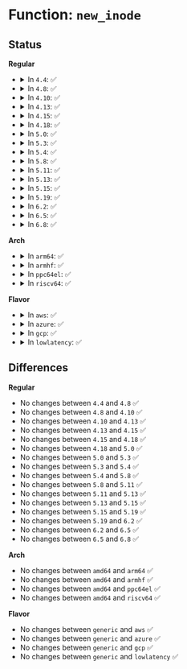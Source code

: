 # Function: <code>new_inode</code>

## Status
<b>Regular</b>
<ul>
<li>
<details>
<summary>In <code>4.4</code>: ✅</summary>

```c
struct inode *new_inode(struct super_block *sb);
```

**Collision:** Unique Global

**Inline:** No

**Transformation:** False

**Instances:**

```
In fs/inode.c (ffffffff81229030)
Location: fs/inode.c:901
Inline: False
Direct callers:
  - mm/shmem.c:shmem_get_inode
  - fs/libfs.c:mount_pseudo
  - fs/libfs.c:simple_fill_super
  - fs/libfs.c:simple_fill_super
  - fs/proc/base.c:proc_pid_make_inode
  - fs/proc/proc_sysctl.c:proc_sys_make_inode
  - fs/devpts/inode.c:devpts_mount
  - fs/devpts/inode.c:devpts_mount
  - fs/devpts/inode.c:devpts_pty_new
  - fs/ext4/ialloc.c:__ext4_new_inode
  - fs/ext4/mballoc.c:ext4_mb_init
  - fs/ramfs/inode.c:ramfs_get_inode
  - fs/hugetlbfs/inode.c:hugetlbfs_fill_super
  - fs/hugetlbfs/inode.c:hugetlbfs_get_inode
  - fs/fat/inode.c:fat_fill_super
  - fs/fat/inode.c:fat_fill_super
  - fs/fat/inode.c:fat_fill_super
  - fs/fat/inode.c:fat_build_inode
  - fs/fat/nfs.c:fat_get_parent
  - fs/fuse/control.c:fuse_ctl_add_dentry
  - fs/debugfs/inode.c:debugfs_get_inode
  - fs/tracefs/inode.c:tracefs_get_inode
  - fs/pstore/inode.c:pstore_get_inode
  - fs/efivarfs/inode.c:efivarfs_get_inode
  - ipc/mqueue.c:mqueue_get_inode
  - security/inode.c:securityfs_create_file
  - security/selinux/selinuxfs.c:sel_make_inode
```
**Symbols:**

```
ffffffff81229030-ffffffff8122905c: new_inode (STB_GLOBAL)
```
</details>
</li>
<li>
<details>
<summary>In <code>4.8</code>: ✅</summary>

```c
struct inode *new_inode(struct super_block *sb);
```

**Collision:** Unique Global

**Inline:** No

**Transformation:** False

**Instances:**

```
In fs/inode.c (ffffffff81251730)
Location: fs/inode.c:910
Inline: False
Direct callers:
  - kernel/bpf/inode.c:bpf_get_inode
  - mm/shmem.c:shmem_get_inode
  - fs/libfs.c:simple_fill_super
  - fs/libfs.c:simple_fill_super
  - fs/libfs.c:mount_pseudo
  - fs/proc/base.c:proc_pid_make_inode
  - fs/proc/proc_sysctl.c:proc_sys_make_inode
  - fs/devpts/inode.c:devpts_pty_new
  - fs/devpts/inode.c:devpts_mount
  - fs/devpts/inode.c:devpts_mount
  - fs/ext4/ialloc.c:__ext4_new_inode
  - fs/ext4/mballoc.c:ext4_mb_init
  - fs/squashfs/super.c:squashfs_fill_super
  - fs/ramfs/inode.c:ramfs_get_inode
  - fs/hugetlbfs/inode.c:hugetlbfs_fill_super
  - fs/hugetlbfs/inode.c:hugetlbfs_get_inode
  - fs/fat/inode.c:fat_fill_super
  - fs/fat/inode.c:fat_fill_super
  - fs/fat/inode.c:fat_fill_super
  - fs/fat/inode.c:fat_build_inode
  - fs/fat/nfs.c:fat_get_parent
  - fs/fuse/control.c:fuse_ctl_add_dentry
  - fs/debugfs/inode.c:debugfs_get_inode
  - fs/tracefs/inode.c:tracefs_get_inode
  - fs/pstore/inode.c:pstore_get_inode
  - fs/efivarfs/inode.c:efivarfs_get_inode
  - ipc/mqueue.c:mqueue_get_inode
  - security/inode.c:__securityfs_setup_d_inode
  - security/selinux/selinuxfs.c:sel_make_inode
```
**Symbols:**

```
ffffffff81251730-ffffffff8125175c: new_inode (STB_GLOBAL)
```
</details>
</li>
<li>
<details>
<summary>In <code>4.10</code>: ✅</summary>

```c
struct inode *new_inode(struct super_block *sb);
```

**Collision:** Unique Global

**Inline:** No

**Transformation:** False

**Instances:**

```
In fs/inode.c (ffffffff81264830)
Location: fs/inode.c:912
Inline: False
Direct callers:
  - kernel/bpf/inode.c:bpf_get_inode
  - mm/shmem.c:shmem_get_inode
  - fs/libfs.c:simple_fill_super
  - fs/libfs.c:simple_fill_super
  - fs/libfs.c:mount_pseudo_xattr
  - fs/proc/base.c:proc_pid_make_inode
  - fs/proc/proc_sysctl.c:proc_sys_make_inode
  - fs/devpts/inode.c:devpts_pty_new
  - fs/ext4/ialloc.c:__ext4_new_inode
  - fs/ext4/mballoc.c:ext4_mb_init
  - fs/squashfs/super.c:squashfs_fill_super
  - fs/ramfs/inode.c:ramfs_get_inode
  - fs/hugetlbfs/inode.c:hugetlbfs_fill_super
  - fs/hugetlbfs/inode.c:hugetlbfs_get_inode
  - fs/fat/inode.c:fat_fill_super
  - fs/fat/inode.c:fat_fill_super
  - fs/fat/inode.c:fat_fill_super
  - fs/fat/inode.c:fat_build_inode
  - fs/fat/nfs.c:fat_get_parent
  - fs/fuse/control.c:fuse_ctl_add_dentry
  - fs/debugfs/inode.c:debugfs_get_inode
  - fs/tracefs/inode.c:tracefs_get_inode
  - fs/pstore/inode.c:pstore_get_inode
  - fs/efivarfs/inode.c:efivarfs_get_inode
  - ipc/mqueue.c:mqueue_get_inode
  - security/inode.c:__securityfs_setup_d_inode
  - security/selinux/selinuxfs.c:sel_make_inode
```
**Symbols:**

```
ffffffff81264830-ffffffff8126485c: new_inode (STB_GLOBAL)
```
</details>
</li>
<li>
<details>
<summary>In <code>4.13</code>: ✅</summary>

```c
struct inode *new_inode(struct super_block *sb);
```

**Collision:** Unique Global

**Inline:** No

**Transformation:** False

**Instances:**

```
In fs/inode.c (ffffffff81272060)
Location: fs/inode.c:913
Inline: False
Direct callers:
  - kernel/bpf/inode.c:bpf_get_inode
  - mm/shmem.c:shmem_get_inode
  - fs/libfs.c:simple_fill_super
  - fs/libfs.c:simple_fill_super
  - fs/libfs.c:mount_pseudo_xattr
  - fs/proc/base.c:proc_pid_make_inode
  - fs/proc/proc_sysctl.c:proc_sys_make_inode
  - fs/configfs/inode.c:configfs_new_inode
  - fs/devpts/inode.c:devpts_pty_new
  - fs/ext4/ialloc.c:__ext4_new_inode
  - fs/ext4/mballoc.c:ext4_mb_init
  - fs/squashfs/super.c:squashfs_fill_super
  - fs/ramfs/inode.c:ramfs_get_inode
  - fs/hugetlbfs/inode.c:hugetlbfs_fill_super
  - fs/hugetlbfs/inode.c:hugetlbfs_get_inode
  - fs/fat/inode.c:fat_fill_super
  - fs/fat/inode.c:fat_fill_super
  - fs/fat/inode.c:fat_fill_super
  - fs/fat/inode.c:fat_build_inode
  - fs/fat/nfs.c:fat_get_parent
  - fs/fuse/control.c:fuse_ctl_add_dentry
  - fs/debugfs/inode.c:debugfs_get_inode
  - fs/tracefs/inode.c:tracefs_get_inode
  - fs/pstore/inode.c:pstore_get_inode
  - fs/efivarfs/inode.c:efivarfs_get_inode
  - ipc/mqueue.c:mqueue_get_inode
  - security/inode.c:securityfs_create_dentry
  - security/selinux/selinuxfs.c:sel_make_inode
  - security/apparmor/apparmorfs.c:__aafs_setup_d_inode
```
**Symbols:**

```
ffffffff81272060-ffffffff81272090: new_inode (STB_GLOBAL)
```
</details>
</li>
<li>
<details>
<summary>In <code>4.15</code>: ✅</summary>

```c
struct inode *new_inode(struct super_block *sb);
```

**Collision:** Unique Global

**Inline:** No

**Transformation:** False

**Instances:**

```
In fs/inode.c (ffffffff81294980)
Location: fs/inode.c:913
Inline: False
Direct callers:
  - kernel/bpf/inode.c:bpf_get_inode
  - mm/shmem.c:shmem_get_inode
  - fs/libfs.c:simple_fill_super
  - fs/libfs.c:simple_fill_super
  - fs/libfs.c:mount_pseudo_xattr
  - fs/proc/base.c:proc_pid_make_inode
  - fs/proc/proc_sysctl.c:proc_sys_make_inode
  - fs/configfs/inode.c:configfs_new_inode
  - fs/devpts/inode.c:devpts_pty_new
  - fs/ext4/ialloc.c:__ext4_new_inode
  - fs/ext4/mballoc.c:ext4_mb_init
  - fs/squashfs/super.c:squashfs_fill_super
  - fs/ramfs/inode.c:ramfs_get_inode
  - fs/hugetlbfs/inode.c:hugetlbfs_fill_super
  - fs/hugetlbfs/inode.c:hugetlbfs_get_inode
  - fs/fat/inode.c:fat_fill_super
  - fs/fat/inode.c:fat_fill_super
  - fs/fat/inode.c:fat_fill_super
  - fs/fat/inode.c:fat_build_inode
  - fs/fat/nfs.c:fat_get_parent
  - fs/fuse/control.c:fuse_ctl_add_dentry
  - fs/debugfs/inode.c:debugfs_get_inode
  - fs/tracefs/inode.c:tracefs_get_inode
  - fs/pstore/inode.c:pstore_get_inode
  - fs/efivarfs/inode.c:efivarfs_get_inode
  - ipc/mqueue.c:mqueue_get_inode
  - security/inode.c:securityfs_create_dentry
  - security/selinux/selinuxfs.c:sel_make_inode
```
**Symbols:**

```
ffffffff81294980-ffffffff812949b0: new_inode (STB_GLOBAL)
```
</details>
</li>
<li>
<details>
<summary>In <code>4.18</code>: ✅</summary>

```c
struct inode *new_inode(struct super_block *sb);
```

**Collision:** Unique Global

**Inline:** No

**Transformation:** False

**Instances:**

```
In fs/inode.c (ffffffff812baa80)
Location: fs/inode.c:918
Inline: False
Direct callers:
  - kernel/bpf/inode.c:bpf_get_inode
  - mm/shmem.c:shmem_get_inode
  - fs/libfs.c:simple_fill_super
  - fs/libfs.c:simple_fill_super
  - fs/libfs.c:mount_pseudo_xattr
  - fs/proc/base.c:proc_pid_make_inode
  - fs/proc/proc_sysctl.c:proc_sys_make_inode
  - fs/configfs/inode.c:configfs_new_inode
  - fs/devpts/inode.c:devpts_pty_new
  - fs/ext4/ialloc.c:__ext4_new_inode
  - fs/ext4/mballoc.c:ext4_mb_init
  - fs/squashfs/super.c:squashfs_fill_super
  - fs/ramfs/inode.c:ramfs_get_inode
  - fs/hugetlbfs/inode.c:hugetlbfs_fill_super
  - fs/hugetlbfs/inode.c:hugetlbfs_get_inode
  - fs/fat/inode.c:fat_fill_super
  - fs/fat/inode.c:fat_fill_super
  - fs/fat/inode.c:fat_fill_super
  - fs/fat/inode.c:fat_build_inode
  - fs/fat/nfs.c:fat_get_parent
  - fs/fuse/control.c:fuse_ctl_add_dentry
  - fs/debugfs/inode.c:debugfs_get_inode
  - fs/tracefs/inode.c:tracefs_get_inode
  - fs/pstore/inode.c:pstore_get_inode
  - fs/efivarfs/inode.c:efivarfs_get_inode
  - ipc/mqueue.c:mqueue_get_inode
  - security/inode.c:securityfs_create_dentry
  - security/selinux/selinuxfs.c:sel_make_inode
  - security/apparmor/apparmorfs.c:aa_create_aafs
```
**Symbols:**

```
ffffffff812baa80-ffffffff812baaac: new_inode (STB_GLOBAL)
```
</details>
</li>
<li>
<details>
<summary>In <code>5.0</code>: ✅</summary>

```c
struct inode *new_inode(struct super_block *sb);
```

**Collision:** Unique Global

**Inline:** No

**Transformation:** False

**Instances:**

```
In fs/inode.c (ffffffff812cfdc0)
Location: fs/inode.c:926
Inline: False
Direct callers:
  - kernel/bpf/inode.c:bpf_get_inode
  - mm/shmem.c:shmem_get_inode
  - fs/libfs.c:simple_fill_super
  - fs/libfs.c:simple_fill_super
  - fs/libfs.c:mount_pseudo_xattr
  - fs/proc/base.c:proc_pid_make_inode
  - fs/proc/proc_sysctl.c:proc_sys_make_inode
  - fs/configfs/inode.c:configfs_new_inode
  - fs/devpts/inode.c:devpts_pty_new
  - fs/ext4/ialloc.c:__ext4_new_inode
  - fs/ext4/mballoc.c:ext4_mb_init
  - fs/squashfs/super.c:squashfs_fill_super
  - fs/ramfs/inode.c:ramfs_get_inode
  - fs/hugetlbfs/inode.c:hugetlbfs_fill_super
  - fs/hugetlbfs/inode.c:hugetlbfs_get_inode
  - fs/fat/inode.c:fat_fill_super
  - fs/fat/inode.c:fat_fill_super
  - fs/fat/inode.c:fat_fill_super
  - fs/fat/inode.c:fat_build_inode
  - fs/fat/nfs.c:fat_get_parent
  - fs/fuse/control.c:fuse_ctl_add_dentry
  - fs/debugfs/inode.c:debugfs_get_inode
  - fs/tracefs/inode.c:tracefs_get_inode
  - fs/pstore/inode.c:pstore_get_inode
  - fs/efivarfs/inode.c:efivarfs_get_inode
  - ipc/mqueue.c:mqueue_get_inode
  - security/inode.c:securityfs_create_dentry
  - security/selinux/selinuxfs.c:sel_make_inode
  - security/apparmor/apparmorfs.c:aa_create_aafs
```
**Symbols:**

```
ffffffff812cfdc0-ffffffff812cfdec: new_inode (STB_GLOBAL)
```
</details>
</li>
<li>
<details>
<summary>In <code>5.3</code>: ✅</summary>

```c
struct inode *new_inode(struct super_block *sb);
```

**Collision:** Unique Global

**Inline:** No

**Transformation:** False

**Instances:**

```
In fs/inode.c (ffffffff812ecd10)
Location: fs/inode.c:939
Inline: False
Direct callers:
  - kernel/bpf/inode.c:bpf_get_inode
  - mm/shmem.c:shmem_get_inode
  - fs/libfs.c:simple_fill_super
  - fs/libfs.c:simple_fill_super
  - fs/libfs.c:pseudo_fs_fill_super
  - fs/proc/base.c:proc_pid_make_inode
  - fs/proc/proc_sysctl.c:proc_sys_make_inode
  - fs/configfs/inode.c:configfs_new_inode
  - fs/devpts/inode.c:devpts_pty_new
  - fs/ext4/ialloc.c:__ext4_new_inode
  - fs/ext4/mballoc.c:ext4_mb_init
  - fs/squashfs/super.c:squashfs_fill_super
  - fs/ramfs/inode.c:ramfs_get_inode
  - fs/hugetlbfs/inode.c:hugetlbfs_fill_super
  - fs/hugetlbfs/inode.c:hugetlbfs_get_inode
  - fs/hugetlbfs/inode.c:hugetlbfs_get_inode
  - fs/fat/inode.c:fat_fill_super
  - fs/fat/inode.c:fat_fill_super
  - fs/fat/inode.c:fat_fill_super
  - fs/fat/inode.c:fat_build_inode
  - fs/fat/nfs.c:fat_get_parent
  - fs/fuse/control.c:fuse_ctl_add_dentry
  - fs/debugfs/inode.c:debugfs_get_inode
  - fs/tracefs/inode.c:tracefs_get_inode
  - fs/pstore/inode.c:pstore_get_inode
  - fs/efivarfs/inode.c:efivarfs_get_inode
  - ipc/mqueue.c:mqueue_get_inode
  - security/inode.c:securityfs_create_dentry
  - security/selinux/selinuxfs.c:sel_make_inode
  - security/apparmor/apparmorfs.c:aa_create_aafs
```
**Symbols:**

```
ffffffff812ecd10-ffffffff812ecd3e: new_inode (STB_GLOBAL)
```
</details>
</li>
<li>
<details>
<summary>In <code>5.4</code>: ✅</summary>

```c
struct inode *new_inode(struct super_block *sb);
```

**Collision:** Unique Global

**Inline:** No

**Transformation:** False

**Instances:**

```
In fs/inode.c (ffffffff812fe8a0)
Location: fs/inode.c:950
Inline: False
Direct callers:
  - kernel/bpf/inode.c:bpf_get_inode
  - mm/shmem.c:shmem_get_inode
  - fs/libfs.c:simple_fill_super
  - fs/libfs.c:simple_fill_super
  - fs/libfs.c:pseudo_fs_fill_super
  - fs/proc/base.c:proc_pid_make_inode
  - fs/proc/proc_sysctl.c:proc_sys_make_inode
  - fs/configfs/inode.c:configfs_new_inode
  - fs/devpts/inode.c:devpts_pty_new
  - fs/ext4/ialloc.c:__ext4_new_inode
  - fs/ext4/mballoc.c:ext4_mb_init
  - fs/squashfs/super.c:squashfs_fill_super
  - fs/ramfs/inode.c:ramfs_get_inode
  - fs/hugetlbfs/inode.c:hugetlbfs_fill_super
  - fs/hugetlbfs/inode.c:hugetlbfs_get_inode
  - fs/hugetlbfs/inode.c:hugetlbfs_get_inode
  - fs/fat/inode.c:fat_fill_super
  - fs/fat/inode.c:fat_fill_super
  - fs/fat/inode.c:fat_fill_super
  - fs/fat/inode.c:fat_build_inode
  - fs/fat/nfs.c:fat_get_parent
  - fs/fuse/control.c:fuse_ctl_add_dentry
  - fs/debugfs/inode.c:debugfs_get_inode
  - fs/tracefs/inode.c:tracefs_get_inode
  - fs/pstore/inode.c:pstore_get_inode
  - fs/efivarfs/inode.c:efivarfs_get_inode
  - ipc/mqueue.c:mqueue_get_inode
  - security/inode.c:securityfs_create_dentry
  - security/selinux/selinuxfs.c:sel_make_inode
  - security/apparmor/apparmorfs.c:aa_create_aafs
```
**Symbols:**

```
ffffffff812fe8a0-ffffffff812fe8ce: new_inode (STB_GLOBAL)
```
</details>
</li>
<li>
<details>
<summary>In <code>5.8</code>: ✅</summary>

```c
struct inode *new_inode(struct super_block *sb);
```

**Collision:** Unique Global

**Inline:** No

**Transformation:** False

**Instances:**

```
In fs/inode.c (ffffffff81335ee0)
Location: fs/inode.c:951
Inline: False
Direct callers:
  - kernel/bpf/inode.c:bpf_get_inode
  - mm/shmem.c:shmem_get_inode
  - fs/libfs.c:simple_fill_super
  - fs/libfs.c:simple_fill_super
  - fs/libfs.c:pseudo_fs_fill_super
  - fs/proc/inode.c:proc_get_inode
  - fs/proc/base.c:proc_pid_make_inode
  - fs/proc/self.c:proc_setup_self
  - fs/proc/thread_self.c:proc_setup_thread_self
  - fs/proc/proc_sysctl.c:proc_sys_make_inode
  - fs/configfs/inode.c:configfs_new_inode
  - fs/devpts/inode.c:devpts_pty_new
  - fs/devpts/inode.c:devpts_fill_super
  - fs/devpts/inode.c:mknod_ptmx
  - fs/ext4/ialloc.c:__ext4_new_inode
  - fs/ext4/mballoc.c:ext4_mb_init_backend
  - fs/squashfs/super.c:squashfs_fill_super
  - fs/ramfs/inode.c:ramfs_get_inode
  - fs/hugetlbfs/inode.c:hugetlbfs_fill_super
  - fs/hugetlbfs/inode.c:hugetlbfs_get_inode
  - fs/hugetlbfs/inode.c:hugetlbfs_get_inode
  - fs/fat/inode.c:fat_fill_super
  - fs/fat/inode.c:fat_fill_super
  - fs/fat/inode.c:fat_fill_super
  - fs/fat/inode.c:fat_build_inode
  - fs/fat/nfs.c:fat_rebuild_parent
  - fs/fuse/control.c:fuse_ctl_add_dentry
  - fs/debugfs/inode.c:debugfs_get_inode
  - fs/tracefs/inode.c:tracefs_get_inode
  - fs/pstore/inode.c:pstore_get_inode
  - fs/efivarfs/inode.c:efivarfs_get_inode
  - ipc/mqueue.c:mqueue_get_inode
  - security/inode.c:securityfs_create_dentry
  - security/selinux/selinuxfs.c:sel_fill_super
  - security/selinux/selinuxfs.c:sel_fill_super
  - security/selinux/selinuxfs.c:sel_fill_super
  - security/selinux/selinuxfs.c:sel_make_dir
  - security/selinux/selinuxfs.c:sel_make_classes
  - security/selinux/selinuxfs.c:sel_make_perm_files
  - security/selinux/selinuxfs.c:sel_make_bools
  - security/selinux/selinuxfs.c:sel_make_policy_nodes
  - security/apparmor/apparmorfs.c:aa_mk_null_file
```
**Symbols:**

```
ffffffff81335ee0-ffffffff81335f9f: new_inode (STB_GLOBAL)
```
</details>
</li>
<li>
<details>
<summary>In <code>5.11</code>: ✅</summary>

```c
struct inode *new_inode(struct super_block *sb);
```

**Collision:** Unique Global

**Inline:** No

**Transformation:** False

**Instances:**

```
In fs/inode.c (ffffffff81341870)
Location: fs/inode.c:950
Inline: False
Direct callers:
  - kernel/bpf/inode.c:bpf_get_inode
  - mm/shmem.c:shmem_get_inode
  - fs/libfs.c:simple_fill_super
  - fs/libfs.c:simple_fill_super
  - fs/libfs.c:pseudo_fs_fill_super
  - fs/block_dev.c:bdev_alloc
  - fs/proc/inode.c:proc_get_inode
  - fs/proc/base.c:proc_pid_make_inode
  - fs/proc/self.c:proc_setup_self
  - fs/proc/thread_self.c:proc_setup_thread_self
  - fs/proc/proc_sysctl.c:proc_sys_make_inode
  - fs/configfs/inode.c:configfs_new_inode
  - fs/devpts/inode.c:devpts_pty_new
  - fs/devpts/inode.c:devpts_fill_super
  - fs/devpts/inode.c:mknod_ptmx
  - fs/ext4/ialloc.c:__ext4_new_inode
  - fs/ext4/mballoc.c:ext4_mb_init_backend
  - fs/squashfs/super.c:squashfs_fill_super
  - fs/ramfs/inode.c:ramfs_get_inode
  - fs/hugetlbfs/inode.c:hugetlbfs_fill_super
  - fs/hugetlbfs/inode.c:hugetlbfs_get_inode
  - fs/hugetlbfs/inode.c:hugetlbfs_get_inode
  - fs/fat/inode.c:fat_fill_super
  - fs/fat/inode.c:fat_fill_super
  - fs/fat/inode.c:fat_fill_super
  - fs/fat/inode.c:fat_build_inode
  - fs/fat/nfs.c:fat_rebuild_parent
  - fs/fuse/inode.c:fuse_iget
  - fs/fuse/control.c:fuse_ctl_add_dentry
  - fs/debugfs/inode.c:debugfs_get_inode
  - fs/tracefs/inode.c:tracefs_get_inode
  - fs/pstore/inode.c:pstore_get_inode
  - fs/efivarfs/inode.c:efivarfs_get_inode
  - ipc/mqueue.c:mqueue_get_inode
  - security/inode.c:securityfs_create_dentry
  - security/selinux/selinuxfs.c:sel_fill_super
  - security/selinux/selinuxfs.c:sel_fill_super
  - security/selinux/selinuxfs.c:sel_fill_super
  - security/selinux/selinuxfs.c:sel_fill_super
  - security/selinux/selinuxfs.c:sel_make_dir
  - security/selinux/selinuxfs.c:sel_make_classes
  - security/selinux/selinuxfs.c:sel_make_perm_files
  - security/selinux/selinuxfs.c:sel_make_bools
  - security/selinux/selinuxfs.c:sel_make_policy_nodes
  - security/apparmor/apparmorfs.c:aa_mk_null_file
```
**Symbols:**

```
ffffffff81341870-ffffffff8134192f: new_inode (STB_GLOBAL)
```
</details>
</li>
<li>
<details>
<summary>In <code>5.13</code>: ✅</summary>

```c
struct inode *new_inode(struct super_block *sb);
```

**Collision:** Unique Global

**Inline:** No

**Transformation:** False

**Instances:**

```
In fs/inode.c (ffffffff81347d00)
Location: fs/inode.c:957
Inline: False
Direct callers:
  - kernel/bpf/inode.c:bpf_get_inode
  - mm/shmem.c:shmem_get_inode
  - fs/libfs.c:simple_fill_super
  - fs/libfs.c:simple_fill_super
  - fs/libfs.c:pseudo_fs_fill_super
  - fs/block_dev.c:bdev_alloc
  - fs/proc/inode.c:proc_get_inode
  - fs/proc/base.c:proc_pid_make_inode
  - fs/proc/self.c:proc_setup_self
  - fs/proc/thread_self.c:proc_setup_thread_self
  - fs/proc/proc_sysctl.c:proc_sys_make_inode
  - fs/configfs/inode.c:configfs_new_inode
  - fs/devpts/inode.c:devpts_pty_new
  - fs/devpts/inode.c:devpts_fill_super
  - fs/devpts/inode.c:devpts_fill_super
  - fs/ext4/ialloc.c:__ext4_new_inode
  - fs/ext4/mballoc.c:ext4_mb_init_backend
  - fs/squashfs/super.c:squashfs_fill_super
  - fs/ramfs/inode.c:ramfs_get_inode
  - fs/hugetlbfs/inode.c:hugetlbfs_fill_super
  - fs/hugetlbfs/inode.c:hugetlbfs_get_inode
  - fs/hugetlbfs/inode.c:hugetlbfs_get_inode
  - fs/fat/inode.c:fat_fill_super
  - fs/fat/inode.c:fat_fill_super
  - fs/fat/inode.c:fat_fill_super
  - fs/fat/inode.c:fat_build_inode
  - fs/fat/nfs.c:fat_rebuild_parent
  - fs/fuse/inode.c:fuse_iget
  - fs/fuse/control.c:fuse_ctl_add_dentry
  - fs/debugfs/inode.c:debugfs_get_inode
  - fs/tracefs/inode.c:tracefs_get_inode
  - fs/pstore/inode.c:pstore_get_inode
  - fs/efivarfs/inode.c:efivarfs_get_inode
  - ipc/mqueue.c:mqueue_get_inode
  - security/inode.c:securityfs_create_dentry
  - security/selinux/selinuxfs.c:sel_fill_super
  - security/selinux/selinuxfs.c:sel_fill_super
  - security/selinux/selinuxfs.c:sel_fill_super
  - security/selinux/selinuxfs.c:sel_fill_super
  - security/selinux/selinuxfs.c:sel_fill_super
  - security/selinux/selinuxfs.c:sel_make_dir
  - security/selinux/selinuxfs.c:sel_make_classes
  - security/selinux/selinuxfs.c:sel_make_classes
  - security/selinux/selinuxfs.c:sel_make_bools
  - security/selinux/selinuxfs.c:sel_make_policy_nodes
  - security/apparmor/apparmorfs.c:aa_create_aafs
```
**Symbols:**

```
ffffffff81347d00-ffffffff81347dbf: new_inode (STB_GLOBAL)
```
</details>
</li>
<li>
<details>
<summary>In <code>5.15</code>: ✅</summary>

```c
struct inode *new_inode(struct super_block *sb);
```

**Collision:** Unique Global

**Inline:** No

**Transformation:** False

**Instances:**

```
In fs/inode.c (ffffffff81395910)
Location: fs/inode.c:961
Inline: False
Direct callers:
  - kernel/bpf/inode.c:bpf_get_inode
  - mm/shmem.c:shmem_get_inode
  - fs/libfs.c:simple_fill_super
  - fs/libfs.c:simple_fill_super
  - fs/libfs.c:pseudo_fs_fill_super
  - fs/proc/inode.c:proc_get_inode
  - fs/proc/base.c:proc_pid_make_inode
  - fs/proc/self.c:proc_setup_self
  - fs/proc/thread_self.c:proc_setup_thread_self
  - fs/proc/proc_sysctl.c:proc_sys_make_inode
  - fs/configfs/inode.c:configfs_new_inode
  - fs/devpts/inode.c:devpts_pty_new
  - fs/devpts/inode.c:devpts_fill_super
  - fs/devpts/inode.c:devpts_fill_super
  - fs/ext4/ialloc.c:__ext4_new_inode
  - fs/ext4/mballoc.c:ext4_mb_init_backend
  - fs/squashfs/super.c:squashfs_fill_super
  - fs/ramfs/inode.c:ramfs_get_inode
  - fs/hugetlbfs/inode.c:hugetlbfs_fill_super
  - fs/hugetlbfs/inode.c:hugetlbfs_get_inode
  - fs/hugetlbfs/inode.c:hugetlbfs_get_inode
  - fs/fat/inode.c:fat_fill_super
  - fs/fat/inode.c:fat_fill_super
  - fs/fat/inode.c:fat_fill_super
  - fs/fat/inode.c:fat_build_inode
  - fs/fat/nfs.c:fat_rebuild_parent
  - fs/fuse/inode.c:fuse_iget
  - fs/fuse/control.c:fuse_ctl_add_dentry
  - fs/debugfs/inode.c:debugfs_get_inode
  - fs/tracefs/inode.c:tracefs_get_inode
  - fs/pstore/inode.c:pstore_get_inode
  - fs/efivarfs/inode.c:efivarfs_get_inode
  - ipc/mqueue.c:mqueue_get_inode
  - security/inode.c:securityfs_create_dentry
  - security/selinux/selinuxfs.c:sel_fill_super
  - security/selinux/selinuxfs.c:sel_fill_super
  - security/selinux/selinuxfs.c:sel_fill_super
  - security/selinux/selinuxfs.c:sel_fill_super
  - security/selinux/selinuxfs.c:sel_fill_super
  - security/selinux/selinuxfs.c:sel_make_dir
  - security/selinux/selinuxfs.c:sel_make_classes
  - security/selinux/selinuxfs.c:sel_make_classes
  - security/selinux/selinuxfs.c:sel_make_bools
  - security/selinux/selinuxfs.c:sel_make_policy_nodes
  - security/apparmor/apparmorfs.c:aa_create_aafs
  - block/bdev.c:bdev_alloc
```
**Symbols:**

```
ffffffff81395910-ffffffff813959cf: new_inode (STB_GLOBAL)
```
</details>
</li>
<li>
<details>
<summary>In <code>5.19</code>: ✅</summary>

```c
struct inode *new_inode(struct super_block *sb);
```

**Collision:** Unique Global

**Inline:** No

**Transformation:** False

**Instances:**

```
In fs/inode.c (ffffffff81417e40)
Location: fs/inode.c:1042
Inline: False
Direct callers:
  - kernel/bpf/inode.c:bpf_get_inode
  - mm/shmem.c:shmem_get_inode
  - fs/libfs.c:simple_fill_super
  - fs/libfs.c:simple_fill_super
  - fs/libfs.c:pseudo_fs_fill_super
  - fs/proc/inode.c:proc_get_inode
  - fs/proc/base.c:proc_pid_make_inode
  - fs/proc/self.c:proc_setup_self
  - fs/proc/thread_self.c:proc_setup_thread_self
  - fs/proc/proc_sysctl.c:proc_sys_make_inode
  - fs/configfs/inode.c:configfs_new_inode
  - fs/devpts/inode.c:devpts_pty_new
  - fs/devpts/inode.c:devpts_fill_super
  - fs/devpts/inode.c:devpts_fill_super
  - fs/ext4/ialloc.c:__ext4_new_inode
  - fs/ext4/mballoc.c:ext4_mb_init_backend
  - fs/squashfs/super.c:squashfs_fill_super
  - fs/ramfs/inode.c:ramfs_get_inode
  - fs/hugetlbfs/inode.c:hugetlbfs_fill_super
  - fs/hugetlbfs/inode.c:hugetlbfs_get_inode
  - fs/hugetlbfs/inode.c:hugetlbfs_get_inode
  - fs/fat/inode.c:fat_fill_super
  - fs/fat/inode.c:fat_fill_super
  - fs/fat/inode.c:fat_fill_super
  - fs/fat/inode.c:fat_build_inode
  - fs/fat/nfs.c:fat_rebuild_parent
  - fs/fuse/inode.c:fuse_iget
  - fs/fuse/control.c:fuse_ctl_add_dentry
  - fs/debugfs/inode.c:debugfs_get_inode
  - fs/tracefs/inode.c:tracefs_get_inode
  - fs/pstore/inode.c:pstore_get_inode
  - fs/efivarfs/inode.c:efivarfs_get_inode
  - ipc/mqueue.c:mqueue_get_inode
  - security/inode.c:securityfs_create_dentry
  - security/selinux/selinuxfs.c:sel_fill_super
  - security/selinux/selinuxfs.c:sel_fill_super
  - security/selinux/selinuxfs.c:sel_fill_super
  - security/selinux/selinuxfs.c:sel_fill_super
  - security/selinux/selinuxfs.c:sel_fill_super
  - security/selinux/selinuxfs.c:sel_make_dir
  - security/selinux/selinuxfs.c:sel_make_classes
  - security/selinux/selinuxfs.c:sel_make_classes
  - security/selinux/selinuxfs.c:sel_make_bools
  - security/selinux/selinuxfs.c:sel_make_policy_nodes
  - security/apparmor/apparmorfs.c:aa_create_aafs
  - block/bdev.c:bdev_alloc
```
**Symbols:**

```
ffffffff81417e40-ffffffff81417ef6: new_inode (STB_GLOBAL)
```
</details>
</li>
<li>
<details>
<summary>In <code>6.2</code>: ✅</summary>

```c
struct inode *new_inode(struct super_block *sb);
```

**Collision:** Unique Global

**Inline:** No

**Transformation:** False

**Instances:**

```
In fs/inode.c (ffffffff814a3610)
Location: fs/inode.c:1040
Inline: False
Direct callers:
  - kernel/bpf/inode.c:bpf_get_inode
  - mm/shmem.c:shmem_get_inode
  - fs/libfs.c:simple_fill_super
  - fs/libfs.c:simple_fill_super
  - fs/libfs.c:pseudo_fs_fill_super
  - fs/proc/inode.c:proc_get_inode
  - fs/proc/base.c:proc_pid_make_inode
  - fs/proc/self.c:proc_setup_self
  - fs/proc/thread_self.c:proc_setup_thread_self
  - fs/proc/proc_sysctl.c:proc_sys_make_inode
  - fs/configfs/inode.c:configfs_new_inode
  - fs/devpts/inode.c:devpts_pty_new
  - fs/devpts/inode.c:devpts_fill_super
  - fs/devpts/inode.c:devpts_fill_super
  - fs/ext4/ialloc.c:__ext4_new_inode
  - fs/ext4/mballoc.c:ext4_mb_init_backend
  - fs/squashfs/super.c:squashfs_fill_super
  - fs/ramfs/inode.c:ramfs_get_inode
  - fs/hugetlbfs/inode.c:hugetlbfs_fill_super
  - fs/hugetlbfs/inode.c:hugetlbfs_get_inode
  - fs/hugetlbfs/inode.c:hugetlbfs_get_inode
  - fs/fat/inode.c:fat_fill_super
  - fs/fat/inode.c:fat_fill_super
  - fs/fat/inode.c:fat_fill_super
  - fs/fat/inode.c:fat_build_inode
  - fs/fat/nfs.c:fat_rebuild_parent
  - fs/fuse/inode.c:fuse_iget
  - fs/fuse/control.c:fuse_ctl_add_dentry
  - fs/debugfs/inode.c:debugfs_get_inode
  - fs/tracefs/inode.c:tracefs_get_inode
  - fs/pstore/inode.c:pstore_get_inode
  - fs/efivarfs/inode.c:efivarfs_get_inode
  - ipc/mqueue.c:mqueue_get_inode
  - security/inode.c:securityfs_create_dentry
  - security/selinux/selinuxfs.c:sel_fill_super
  - security/selinux/selinuxfs.c:sel_fill_super
  - security/selinux/selinuxfs.c:sel_fill_super
  - security/selinux/selinuxfs.c:sel_fill_super
  - security/selinux/selinuxfs.c:sel_fill_super
  - security/selinux/selinuxfs.c:sel_make_dir
  - security/selinux/selinuxfs.c:sel_make_classes
  - security/selinux/selinuxfs.c:sel_make_classes
  - security/selinux/selinuxfs.c:sel_make_bools
  - security/selinux/selinuxfs.c:sel_make_policy_nodes
  - security/apparmor/apparmorfs.c:aa_create_aafs
  - block/bdev.c:bdev_alloc
```
**Symbols:**

```
ffffffff814a3610-ffffffff814a36b6: new_inode (STB_GLOBAL)
```
</details>
</li>
<li>
<details>
<summary>In <code>6.5</code>: ✅</summary>

```c
struct inode *new_inode(struct super_block *sb);
```

**Collision:** Unique Global

**Inline:** No

**Transformation:** False

**Instances:**

```
In fs/inode.c (ffffffff814d8780)
Location: fs/inode.c:1042
Inline: False
Direct callers:
  - mm/shmem.c:shmem_get_inode
  - fs/libfs.c:simple_fill_super
  - fs/libfs.c:simple_fill_super
  - fs/libfs.c:pseudo_fs_fill_super
  - fs/proc/inode.c:proc_get_inode
  - fs/proc/base.c:proc_pid_make_inode
  - fs/proc/self.c:proc_setup_self
  - fs/proc/thread_self.c:proc_setup_thread_self
  - fs/proc/proc_sysctl.c:proc_sys_make_inode
  - fs/configfs/inode.c:configfs_new_inode
  - fs/devpts/inode.c:devpts_pty_new
  - fs/devpts/inode.c:devpts_fill_super
  - fs/devpts/inode.c:devpts_fill_super
  - fs/ext4/ialloc.c:__ext4_new_inode
  - fs/ext4/mballoc.c:ext4_mb_init_backend
  - fs/squashfs/super.c:squashfs_fill_super
  - fs/squashfs/super.c:squashfs_fill_super
  - fs/ramfs/inode.c:ramfs_get_inode
  - fs/hugetlbfs/inode.c:hugetlbfs_fill_super
  - fs/hugetlbfs/inode.c:hugetlbfs_get_inode
  - fs/hugetlbfs/inode.c:hugetlbfs_get_inode
  - fs/fat/inode.c:fat_fill_super
  - fs/fat/inode.c:fat_fill_super
  - fs/fat/inode.c:fat_fill_super
  - fs/fat/inode.c:fat_build_inode
  - fs/fat/nfs.c:fat_rebuild_parent
  - fs/fuse/inode.c:fuse_iget
  - fs/fuse/control.c:fuse_ctl_add_dentry
  - fs/debugfs/inode.c:debugfs_get_inode
  - fs/tracefs/inode.c:tracefs_get_inode
  - fs/pstore/inode.c:pstore_get_inode
  - fs/efivarfs/inode.c:efivarfs_get_inode
  - ipc/mqueue.c:mqueue_get_inode
  - security/inode.c:securityfs_create_dentry
  - security/selinux/selinuxfs.c:sel_fill_super
  - security/selinux/selinuxfs.c:sel_fill_super
  - security/selinux/selinuxfs.c:sel_fill_super
  - security/selinux/selinuxfs.c:sel_fill_super
  - security/selinux/selinuxfs.c:sel_fill_super
  - security/selinux/selinuxfs.c:sel_make_dir
  - security/selinux/selinuxfs.c:sel_make_classes
  - security/selinux/selinuxfs.c:sel_make_classes
  - security/selinux/selinuxfs.c:sel_make_bools
  - security/selinux/selinuxfs.c:sel_make_policy_nodes
  - security/apparmor/apparmorfs.c:aa_create_aafs
  - block/bdev.c:bdev_alloc
```
**Symbols:**

```
ffffffff814d8780-ffffffff814d881f: new_inode (STB_GLOBAL)
```
</details>
</li>
<li>
<details>
<summary>In <code>6.8</code>: ✅</summary>

```c
struct inode *new_inode(struct super_block *sb);
```

**Collision:** Unique Global

**Inline:** No

**Transformation:** False

**Instances:**

```
In fs/inode.c (ffffffff8150b010)
Location: fs/inode.c:1027
Inline: False
Direct callers:
  - kernel/bpf/inode.c:bpf_symlink
  - kernel/bpf/inode.c:bpf_mkobj_ops
  - kernel/bpf/inode.c:bpf_mkdir
  - mm/shmem.c:__shmem_get_inode
  - fs/libfs.c:simple_fill_super
  - fs/libfs.c:simple_fill_super
  - fs/libfs.c:pseudo_fs_fill_super
  - fs/proc/inode.c:proc_get_inode
  - fs/proc/base.c:proc_pid_make_inode
  - fs/proc/self.c:proc_setup_self
  - fs/proc/thread_self.c:proc_setup_thread_self
  - fs/proc/proc_sysctl.c:proc_sys_make_inode
  - fs/configfs/inode.c:configfs_new_inode
  - fs/devpts/inode.c:devpts_pty_new
  - fs/devpts/inode.c:devpts_fill_super
  - fs/devpts/inode.c:devpts_fill_super
  - fs/ext4/ialloc.c:__ext4_new_inode
  - fs/ext4/mballoc.c:ext4_mb_init_backend
  - fs/squashfs/super.c:squashfs_fill_super
  - fs/squashfs/super.c:squashfs_fill_super
  - fs/ramfs/inode.c:ramfs_get_inode
  - fs/hugetlbfs/inode.c:hugetlbfs_fill_super
  - fs/hugetlbfs/inode.c:hugetlbfs_get_inode
  - fs/hugetlbfs/inode.c:hugetlbfs_get_inode
  - fs/fat/inode.c:fat_fill_super
  - fs/fat/inode.c:fat_fill_super
  - fs/fat/inode.c:fat_fill_super
  - fs/fat/inode.c:fat_build_inode
  - fs/fat/nfs.c:fat_rebuild_parent
  - fs/fuse/inode.c:fuse_iget
  - fs/fuse/control.c:fuse_ctl_add_dentry
  - fs/debugfs/inode.c:debugfs_create_symlink
  - fs/debugfs/inode.c:debugfs_create_automount
  - fs/debugfs/inode.c:debugfs_create_dir
  - fs/debugfs/inode.c:__debugfs_create_file
  - fs/tracefs/inode.c:__create_dir
  - fs/tracefs/inode.c:tracefs_create_file
  - fs/pstore/inode.c:pstore_fill_super
  - fs/pstore/inode.c:pstore_mkfile
  - fs/efivarfs/inode.c:efivarfs_get_inode
  - ipc/mqueue.c:mqueue_get_inode
  - security/inode.c:securityfs_create_dentry
  - security/selinux/selinuxfs.c:sel_fill_super
  - security/selinux/selinuxfs.c:sel_fill_super
  - security/selinux/selinuxfs.c:sel_fill_super
  - security/selinux/selinuxfs.c:sel_fill_super
  - security/selinux/selinuxfs.c:sel_fill_super
  - security/selinux/selinuxfs.c:sel_make_dir
  - security/selinux/selinuxfs.c:sel_make_classes
  - security/selinux/selinuxfs.c:sel_make_classes
  - security/selinux/selinuxfs.c:sel_make_policy_nodes
  - security/apparmor/apparmorfs.c:aa_create_aafs
  - block/bdev.c:bdev_alloc
```
**Symbols:**

```
ffffffff8150b010-ffffffff8150b0af: new_inode (STB_GLOBAL)
```
</details>
</li>
</ul>
<b>Arch</b>
<ul>
<li>
<details>
<summary>In <code>arm64</code>: ✅</summary>

```c
struct inode *new_inode(struct super_block *sb);
```

**Collision:** Unique Global

**Inline:** No

**Transformation:** False

**Instances:**

```
In fs/inode.c (ffff8000103af748)
Location: fs/inode.c:950
Inline: False
Direct callers:
  - mm/shmem.c:shmem_get_inode
  - fs/libfs.c:simple_fill_super
  - fs/libfs.c:simple_fill_super
  - fs/libfs.c:pseudo_fs_fill_super
  - fs/proc/base.c:proc_pid_make_inode
  - fs/proc/proc_sysctl.c:proc_sys_make_inode
  - fs/configfs/inode.c:configfs_new_inode
  - fs/devpts/inode.c:devpts_pty_new
  - fs/ext4/ialloc.c:__ext4_new_inode
  - fs/ext4/mballoc.c:ext4_mb_init
  - fs/squashfs/super.c:squashfs_fill_super
  - fs/ramfs/inode.c:ramfs_get_inode
  - fs/hugetlbfs/inode.c:hugetlbfs_fill_super
  - fs/hugetlbfs/inode.c:hugetlbfs_get_inode
  - fs/hugetlbfs/inode.c:hugetlbfs_get_inode
  - fs/fat/inode.c:fat_fill_super
  - fs/fat/inode.c:fat_fill_super
  - fs/fat/inode.c:fat_fill_super
  - fs/fat/inode.c:fat_build_inode
  - fs/fat/nfs.c:fat_get_parent
  - fs/fuse/control.c:fuse_ctl_add_dentry
  - fs/debugfs/inode.c:debugfs_get_inode
  - fs/tracefs/inode.c:tracefs_get_inode
  - fs/pstore/inode.c:pstore_get_inode
  - fs/efivarfs/inode.c:efivarfs_get_inode
  - ipc/mqueue.c:mqueue_get_inode
  - security/inode.c:securityfs_create_dentry
  - security/selinux/selinuxfs.c:sel_make_inode
  - security/apparmor/apparmorfs.c:aa_create_aafs
```
**Symbols:**

```
ffff8000103af748-ffff8000103af78c: new_inode (STB_GLOBAL)
```
</details>
</li>
<li>
<details>
<summary>In <code>armhf</code>: ✅</summary>

```c
struct inode *new_inode(struct super_block *sb);
```

**Collision:** Unique Global

**Inline:** No

**Transformation:** False

**Instances:**

```
In fs/inode.c (c058f4d0)
Location: fs/inode.c:950
Inline: False
Direct callers:
  - mm/shmem.c:shmem_get_inode
  - fs/libfs.c:simple_fill_super
  - fs/libfs.c:simple_fill_super
  - fs/libfs.c:pseudo_fs_fill_super
  - fs/proc/base.c:proc_pid_make_inode
  - fs/proc/proc_sysctl.c:proc_sys_make_inode
  - fs/configfs/inode.c:configfs_new_inode
  - fs/devpts/inode.c:devpts_pty_new
  - fs/ext4/ialloc.c:__ext4_new_inode
  - fs/ext4/mballoc.c:ext4_mb_init
  - fs/squashfs/super.c:squashfs_fill_super
  - fs/ramfs/inode.c:ramfs_get_inode
  - fs/fat/inode.c:fat_fill_super
  - fs/fat/inode.c:fat_fill_super
  - fs/fat/inode.c:fat_fill_super
  - fs/fat/inode.c:fat_build_inode
  - fs/fat/nfs.c:fat_get_parent
  - fs/fuse/control.c:fuse_ctl_add_dentry
  - fs/debugfs/inode.c:debugfs_get_inode
  - fs/tracefs/inode.c:tracefs_get_inode
  - fs/pstore/inode.c:pstore_get_inode
  - fs/efivarfs/inode.c:efivarfs_get_inode
  - ipc/mqueue.c:mqueue_get_inode
  - security/inode.c:securityfs_create_dentry
  - security/selinux/selinuxfs.c:sel_make_inode
  - security/apparmor/apparmorfs.c:aa_create_aafs
```
**Symbols:**

```
c058f4d0-c058f500: new_inode (STB_GLOBAL)
```
</details>
</li>
<li>
<details>
<summary>In <code>ppc64el</code>: ✅</summary>

```c
struct inode *new_inode(struct super_block *sb);
```

**Collision:** Unique Global

**Inline:** No

**Transformation:** False

**Instances:**

```
In fs/inode.c (c0000000004ab290)
Location: fs/inode.c:950
Inline: False
Direct callers:
  - mm/shmem.c:shmem_get_inode
  - fs/libfs.c:simple_fill_super
  - fs/libfs.c:simple_fill_super
  - fs/libfs.c:pseudo_fs_fill_super
  - fs/proc/base.c:proc_pid_make_inode
  - fs/proc/proc_sysctl.c:proc_sys_make_inode
  - fs/configfs/inode.c:configfs_new_inode
  - fs/devpts/inode.c:devpts_pty_new
  - fs/ext4/ialloc.c:__ext4_new_inode
  - fs/ext4/mballoc.c:ext4_mb_init
  - fs/squashfs/super.c:squashfs_fill_super
  - fs/ramfs/inode.c:ramfs_get_inode
  - fs/hugetlbfs/inode.c:hugetlbfs_fill_super
  - fs/hugetlbfs/inode.c:hugetlbfs_get_inode
  - fs/hugetlbfs/inode.c:hugetlbfs_get_inode
  - fs/fat/inode.c:fat_fill_super
  - fs/fat/inode.c:fat_fill_super
  - fs/fat/inode.c:fat_fill_super
  - fs/fat/inode.c:fat_build_inode
  - fs/fat/nfs.c:fat_get_parent
  - fs/fuse/control.c:fuse_ctl_add_dentry
  - fs/debugfs/inode.c:debugfs_get_inode
  - fs/tracefs/inode.c:tracefs_get_inode
  - fs/pstore/inode.c:pstore_get_inode
  - ipc/mqueue.c:mqueue_get_inode
  - security/inode.c:securityfs_create_dentry
  - security/selinux/selinuxfs.c:sel_make_inode
  - security/apparmor/apparmorfs.c:aa_create_aafs
```
**Symbols:**

```
c0000000004ab290-c0000000004ab2e4: new_inode (STB_GLOBAL)
```
</details>
</li>
<li>
<details>
<summary>In <code>riscv64</code>: ✅</summary>

```c
struct inode *new_inode(struct super_block *sb);
```

**Collision:** Unique Global

**Inline:** No

**Transformation:** False

**Instances:**

```
In fs/inode.c (ffffffe0002741e2)
Location: fs/inode.c:950
Inline: False
Direct callers:
  - mm/shmem.c:shmem_get_inode
  - fs/libfs.c:simple_fill_super
  - fs/libfs.c:simple_fill_super
  - fs/libfs.c:pseudo_fs_fill_super
  - fs/proc/base.c:proc_pid_make_inode
  - fs/proc/proc_sysctl.c:proc_sys_make_inode
  - fs/configfs/inode.c:configfs_new_inode
  - fs/devpts/inode.c:devpts_pty_new
  - fs/ext4/ialloc.c:__ext4_new_inode
  - fs/ext4/mballoc.c:ext4_mb_init
  - fs/squashfs/super.c:squashfs_fill_super
  - fs/ramfs/inode.c:ramfs_get_inode
  - fs/hugetlbfs/inode.c:hugetlbfs_fill_super
  - fs/hugetlbfs/inode.c:hugetlbfs_get_inode
  - fs/hugetlbfs/inode.c:hugetlbfs_get_inode
  - fs/fat/inode.c:fat_fill_super
  - fs/fat/inode.c:fat_fill_super
  - fs/fat/inode.c:fat_fill_super
  - fs/fat/inode.c:fat_build_inode
  - fs/fat/nfs.c:fat_get_parent
  - fs/fuse/control.c:fuse_ctl_add_dentry
  - fs/debugfs/inode.c:debugfs_get_inode
  - fs/tracefs/inode.c:tracefs_get_inode
  - fs/pstore/inode.c:pstore_get_inode
  - ipc/mqueue.c:mqueue_get_inode
  - security/inode.c:securityfs_create_dentry
  - security/selinux/selinuxfs.c:sel_make_inode
  - security/apparmor/apparmorfs.c:aa_create_aafs
```
**Symbols:**

```
ffffffe0002741e2-ffffffe00027421a: new_inode (STB_GLOBAL)
```
</details>
</li>
</ul>
<b>Flavor</b>
<ul>
<li>
<details>
<summary>In <code>aws</code>: ✅</summary>

```c
struct inode *new_inode(struct super_block *sb);
```

**Collision:** Unique Global

**Inline:** No

**Transformation:** False

**Instances:**

```
In fs/inode.c (ffffffff812f6e80)
Location: fs/inode.c:950
Inline: False
Direct callers:
  - kernel/bpf/inode.c:bpf_get_inode
  - mm/shmem.c:shmem_get_inode
  - fs/libfs.c:simple_fill_super
  - fs/libfs.c:simple_fill_super
  - fs/libfs.c:pseudo_fs_fill_super
  - fs/proc/base.c:proc_pid_make_inode
  - fs/proc/proc_sysctl.c:proc_sys_make_inode
  - fs/configfs/inode.c:configfs_new_inode
  - fs/devpts/inode.c:devpts_pty_new
  - fs/ext4/ialloc.c:__ext4_new_inode
  - fs/ext4/mballoc.c:ext4_mb_init
  - fs/squashfs/super.c:squashfs_fill_super
  - fs/ramfs/inode.c:ramfs_get_inode
  - fs/hugetlbfs/inode.c:hugetlbfs_fill_super
  - fs/hugetlbfs/inode.c:hugetlbfs_get_inode
  - fs/hugetlbfs/inode.c:hugetlbfs_get_inode
  - fs/fat/inode.c:fat_fill_super
  - fs/fat/inode.c:fat_fill_super
  - fs/fat/inode.c:fat_fill_super
  - fs/fat/inode.c:fat_build_inode
  - fs/fat/nfs.c:fat_get_parent
  - fs/fuse/control.c:fuse_ctl_add_dentry
  - fs/debugfs/inode.c:debugfs_get_inode
  - fs/tracefs/inode.c:tracefs_get_inode
  - fs/pstore/inode.c:pstore_get_inode
  - fs/efivarfs/inode.c:efivarfs_get_inode
  - ipc/mqueue.c:mqueue_get_inode
  - security/inode.c:securityfs_create_dentry
  - security/selinux/selinuxfs.c:sel_make_inode
  - security/apparmor/apparmorfs.c:aa_create_aafs
```
**Symbols:**

```
ffffffff812f6e80-ffffffff812f6eae: new_inode (STB_GLOBAL)
```
</details>
</li>
<li>
<details>
<summary>In <code>azure</code>: ✅</summary>

```c
struct inode *new_inode(struct super_block *sb);
```

**Collision:** Unique Global

**Inline:** No

**Transformation:** False

**Instances:**

```
In fs/inode.c (ffffffff812e7aa0)
Location: fs/inode.c:950
Inline: False
Direct callers:
  - kernel/bpf/inode.c:bpf_get_inode
  - mm/shmem.c:shmem_get_inode
  - fs/libfs.c:simple_fill_super
  - fs/libfs.c:simple_fill_super
  - fs/libfs.c:pseudo_fs_fill_super
  - fs/proc/base.c:proc_pid_make_inode
  - fs/proc/proc_sysctl.c:proc_sys_make_inode
  - fs/configfs/inode.c:configfs_new_inode
  - fs/devpts/inode.c:devpts_pty_new
  - fs/ext4/ialloc.c:__ext4_new_inode
  - fs/ext4/mballoc.c:ext4_mb_init
  - fs/squashfs/super.c:squashfs_fill_super
  - fs/ramfs/inode.c:ramfs_get_inode
  - fs/hugetlbfs/inode.c:hugetlbfs_fill_super
  - fs/hugetlbfs/inode.c:hugetlbfs_get_inode
  - fs/hugetlbfs/inode.c:hugetlbfs_get_inode
  - fs/fat/inode.c:fat_fill_super
  - fs/fat/inode.c:fat_fill_super
  - fs/fat/inode.c:fat_fill_super
  - fs/fat/inode.c:fat_build_inode
  - fs/fat/nfs.c:fat_get_parent
  - fs/fuse/control.c:fuse_ctl_add_dentry
  - fs/debugfs/inode.c:debugfs_get_inode
  - fs/tracefs/inode.c:tracefs_get_inode
  - fs/pstore/inode.c:pstore_get_inode
  - fs/efivarfs/inode.c:efivarfs_get_inode
  - ipc/mqueue.c:mqueue_get_inode
  - security/inode.c:securityfs_create_dentry
  - security/selinux/selinuxfs.c:sel_make_inode
  - security/apparmor/apparmorfs.c:aa_create_aafs
```
**Symbols:**

```
ffffffff812e7aa0-ffffffff812e7ace: new_inode (STB_GLOBAL)
```
</details>
</li>
<li>
<details>
<summary>In <code>gcp</code>: ✅</summary>

```c
struct inode *new_inode(struct super_block *sb);
```

**Collision:** Unique Global

**Inline:** No

**Transformation:** False

**Instances:**

```
In fs/inode.c (ffffffff812f4c90)
Location: fs/inode.c:950
Inline: False
Direct callers:
  - kernel/bpf/inode.c:bpf_get_inode
  - mm/shmem.c:shmem_get_inode
  - fs/libfs.c:simple_fill_super
  - fs/libfs.c:simple_fill_super
  - fs/libfs.c:pseudo_fs_fill_super
  - fs/proc/base.c:proc_pid_make_inode
  - fs/proc/proc_sysctl.c:proc_sys_make_inode
  - fs/configfs/inode.c:configfs_new_inode
  - fs/devpts/inode.c:devpts_pty_new
  - fs/ext4/ialloc.c:__ext4_new_inode
  - fs/ext4/mballoc.c:ext4_mb_init
  - fs/squashfs/super.c:squashfs_fill_super
  - fs/ramfs/inode.c:ramfs_get_inode
  - fs/hugetlbfs/inode.c:hugetlbfs_fill_super
  - fs/hugetlbfs/inode.c:hugetlbfs_get_inode
  - fs/hugetlbfs/inode.c:hugetlbfs_get_inode
  - fs/fat/inode.c:fat_fill_super
  - fs/fat/inode.c:fat_fill_super
  - fs/fat/inode.c:fat_fill_super
  - fs/fat/inode.c:fat_build_inode
  - fs/fat/nfs.c:fat_get_parent
  - fs/fuse/control.c:fuse_ctl_add_dentry
  - fs/debugfs/inode.c:debugfs_get_inode
  - fs/tracefs/inode.c:tracefs_get_inode
  - fs/pstore/inode.c:pstore_get_inode
  - fs/efivarfs/inode.c:efivarfs_get_inode
  - ipc/mqueue.c:mqueue_get_inode
  - security/inode.c:securityfs_create_dentry
  - security/selinux/selinuxfs.c:sel_make_inode
  - security/apparmor/apparmorfs.c:aa_create_aafs
```
**Symbols:**

```
ffffffff812f4c90-ffffffff812f4cbe: new_inode (STB_GLOBAL)
```
</details>
</li>
<li>
<details>
<summary>In <code>lowlatency</code>: ✅</summary>

```c
struct inode *new_inode(struct super_block *sb);
```

**Collision:** Unique Global

**Inline:** No

**Transformation:** False

**Instances:**

```
In fs/inode.c (ffffffff81305e20)
Location: fs/inode.c:950
Inline: False
Direct callers:
  - kernel/bpf/inode.c:bpf_get_inode
  - mm/shmem.c:shmem_get_inode
  - fs/libfs.c:simple_fill_super
  - fs/libfs.c:simple_fill_super
  - fs/libfs.c:pseudo_fs_fill_super
  - fs/proc/base.c:proc_pid_make_inode
  - fs/proc/proc_sysctl.c:proc_sys_make_inode
  - fs/configfs/inode.c:configfs_new_inode
  - fs/devpts/inode.c:devpts_pty_new
  - fs/ext4/ialloc.c:__ext4_new_inode
  - fs/ext4/mballoc.c:ext4_mb_init
  - fs/squashfs/super.c:squashfs_fill_super
  - fs/ramfs/inode.c:ramfs_get_inode
  - fs/hugetlbfs/inode.c:hugetlbfs_fill_super
  - fs/hugetlbfs/inode.c:hugetlbfs_get_inode
  - fs/hugetlbfs/inode.c:hugetlbfs_get_inode
  - fs/fat/inode.c:fat_fill_super
  - fs/fat/inode.c:fat_fill_super
  - fs/fat/inode.c:fat_fill_super
  - fs/fat/inode.c:fat_build_inode
  - fs/fat/nfs.c:fat_get_parent
  - fs/fuse/control.c:fuse_ctl_add_dentry
  - fs/debugfs/inode.c:debugfs_get_inode
  - fs/tracefs/inode.c:tracefs_get_inode
  - fs/pstore/inode.c:pstore_get_inode
  - fs/efivarfs/inode.c:efivarfs_get_inode
  - ipc/mqueue.c:mqueue_get_inode
  - security/inode.c:securityfs_create_dentry
  - security/selinux/selinuxfs.c:sel_make_inode
  - security/apparmor/apparmorfs.c:aa_create_aafs
```
**Symbols:**

```
ffffffff81305e20-ffffffff81305e4e: new_inode (STB_GLOBAL)
```
</details>
</li>
</ul>

## Differences
<b>Regular</b>
<ul>
<li>
No changes between <code>4.4</code> and <code>4.8</code> ✅
</li>
<li>
No changes between <code>4.8</code> and <code>4.10</code> ✅
</li>
<li>
No changes between <code>4.10</code> and <code>4.13</code> ✅
</li>
<li>
No changes between <code>4.13</code> and <code>4.15</code> ✅
</li>
<li>
No changes between <code>4.15</code> and <code>4.18</code> ✅
</li>
<li>
No changes between <code>4.18</code> and <code>5.0</code> ✅
</li>
<li>
No changes between <code>5.0</code> and <code>5.3</code> ✅
</li>
<li>
No changes between <code>5.3</code> and <code>5.4</code> ✅
</li>
<li>
No changes between <code>5.4</code> and <code>5.8</code> ✅
</li>
<li>
No changes between <code>5.8</code> and <code>5.11</code> ✅
</li>
<li>
No changes between <code>5.11</code> and <code>5.13</code> ✅
</li>
<li>
No changes between <code>5.13</code> and <code>5.15</code> ✅
</li>
<li>
No changes between <code>5.15</code> and <code>5.19</code> ✅
</li>
<li>
No changes between <code>5.19</code> and <code>6.2</code> ✅
</li>
<li>
No changes between <code>6.2</code> and <code>6.5</code> ✅
</li>
<li>
No changes between <code>6.5</code> and <code>6.8</code> ✅
</li>
</ul>
<b>Arch</b>
<ul>
<li>
No changes between <code>amd64</code> and <code>arm64</code> ✅
</li>
<li>
No changes between <code>amd64</code> and <code>armhf</code> ✅
</li>
<li>
No changes between <code>amd64</code> and <code>ppc64el</code> ✅
</li>
<li>
No changes between <code>amd64</code> and <code>riscv64</code> ✅
</li>
</ul>
<b>Flavor</b>
<ul>
<li>
No changes between <code>generic</code> and <code>aws</code> ✅
</li>
<li>
No changes between <code>generic</code> and <code>azure</code> ✅
</li>
<li>
No changes between <code>generic</code> and <code>gcp</code> ✅
</li>
<li>
No changes between <code>generic</code> and <code>lowlatency</code> ✅
</li>
</ul>
